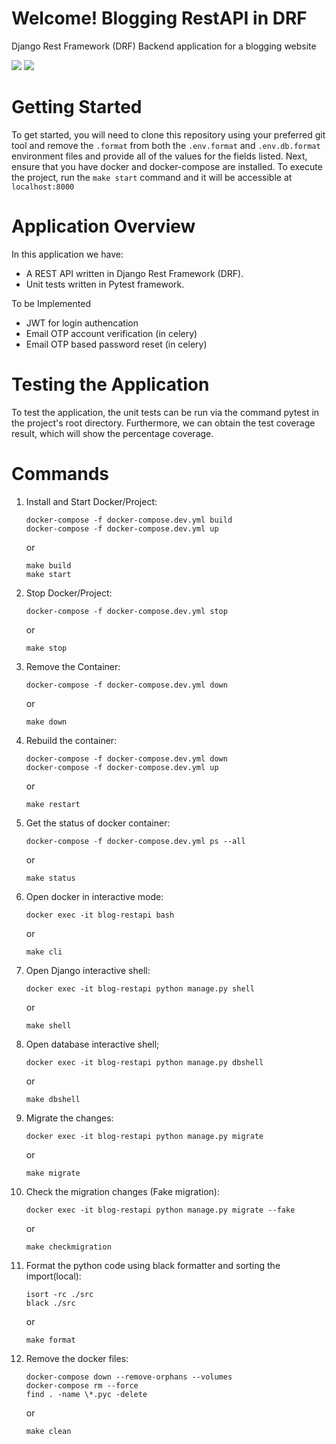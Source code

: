 # Welcome! Blogging RestAPI in DRF
Django Rest Framework (DRF) Backend application for a blogging website

<img src="https://img.shields.io/github/downloads/pratikv06/drf-be-blogging-app/total" />  <img src="https://img.shields.io/github/license/pratikv06/drf-be-blogging-app" />



# Getting Started

To get started, you will need to clone this repository using your preferred git tool and remove the `.format` from both the `.env.format` and `.env.db.format` environment files and provide all of the values for the fields listed.
Next, ensure that you have docker and docker-compose are installed.
To execute the project, run the `make start` command and it will be accessible at `localhost:8000`

# Application Overview

In this application we have:

- A REST API written in Django Rest Framework (DRF).  
- Unit tests written in Pytest framework.

To be Implemented
- JWT for login authencation
- Email OTP account verification (in celery)
- Email OTP based password reset (in celery)

# Testing the Application
To test the application, the unit tests can be run via the command pytest in the project's root directory. 
Furthermore, we can obtain the test coverage result, which will show the percentage coverage.

# Commands
1. Install and Start Docker/Project:  
    ```
    docker-compose -f docker-compose.dev.yml build
    docker-compose -f docker-compose.dev.yml up
    ```
    or
    ```
    make build
    make start
    ```
2. Stop Docker/Project:
    ```
    docker-compose -f docker-compose.dev.yml stop
    ```
    or 
    ``` 
    make stop 
    ``` 
3. Remove the Container:
    ```
    docker-compose -f docker-compose.dev.yml down
    ```
    or 
    ```
    make down
    ```
4. Rebuild the container:
    ```
    docker-compose -f docker-compose.dev.yml down
    docker-compose -f docker-compose.dev.yml up
    ```
    or 
    ```
    make restart
    ```
5. Get the status of docker container:
    ```
    docker-compose -f docker-compose.dev.yml ps --all
    ```
    or
    ```
    make status
    ```
6. Open docker in interactive mode:
    ```
    docker exec -it blog-restapi bash
    ```
    or 
    ```
    make cli
    ```
7. Open Django interactive shell:
    ```
    docker exec -it blog-restapi python manage.py shell
    ```
    or 
    ```
    make shell
    ```
8. Open database interactive shell;
    ```
    docker exec -it blog-restapi python manage.py dbshell
    ```
    or
    ```
    make dbshell
    ```
9. Migrate the changes:
    ```
    docker exec -it blog-restapi python manage.py migrate
    ```
    or 
    ```
    make migrate
    ```
10. Check the migration changes (Fake migration):
    ```
    docker exec -it blog-restapi python manage.py migrate --fake
    ```
    or 
    ```
    make checkmigration
    ```
11. Format the python code using black formatter and sorting the import(local):
    ```
    isort -rc ./src
    black ./src
    ```
    or 
    ```
    make format
    ```
12. Remove the docker files:
    ```
    docker-compose down --remove-orphans --volumes
    docker-compose rm --force
    find . -name \*.pyc -delete
    ```
    or 
    ```
    make clean
    ```

